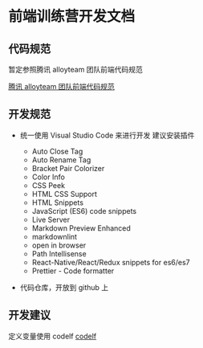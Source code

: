 # 前端训练营开发文档

## 代码规范

暂定参照腾讯 alloyteam 团队前端代码规范

[腾讯 alloyteam 团队前端代码规范](https://www.w3cschool.cn/wematy/)

## 开发规范

- 统一使用 Visual Studio Code 来进行开发
  建议安装插件

  - Auto Close Tag
  - Auto Rename Tag
  - Bracket Pair Colorizer
  - Color Info
  - CSS Peek
  - HTML CSS Support
  - HTML Snippets
  - JavaScript (ES6) code snippets
  - Live Server
  - Markdown Preview Enhanced
  - markdownlint
  - open in browser
  - Path Intellisense
  - React-Native/React/Redux snippets for es6/es7
  - Prettier - Code formatter

- 代码仓库，开放到 github 上

## 开发建议

定义变量使用 codelf
[codelf](ttps://unbug.github.io/codelf/)
